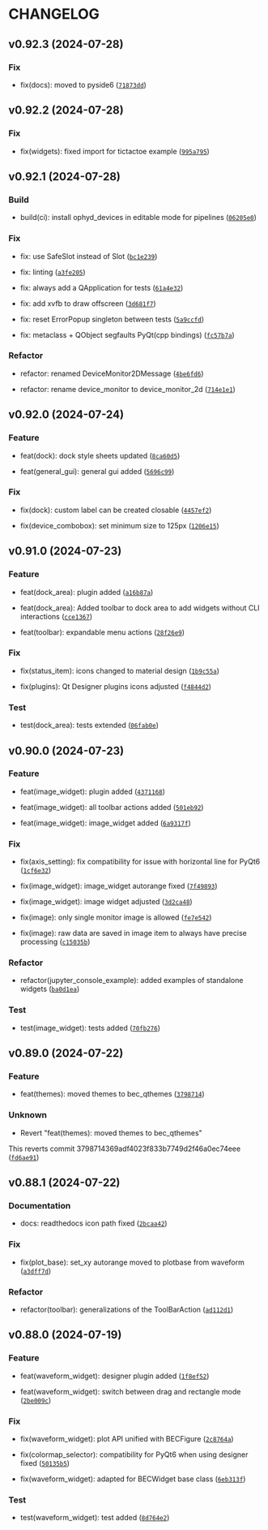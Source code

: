 # CHANGELOG

## v0.92.3 (2024-07-28)

### Fix

* fix(docs): moved to pyside6 ([`71873dd`](https://gitlab.psi.ch/bec/bec_widgets/-/commit/71873ddf359516ded8f74f4d2f73df4156aa1368))

## v0.92.2 (2024-07-28)

### Fix

* fix(widgets): fixed import for tictactoe example ([`995a795`](https://gitlab.psi.ch/bec/bec_widgets/-/commit/995a795060bebe25c17108d80ae0fa30463f03b1))

## v0.92.1 (2024-07-28)

### Build

* build(ci): install ophyd_devices in editable mode for pipelines ([`06205e0`](https://gitlab.psi.ch/bec/bec_widgets/-/commit/06205e07903d93accf40abab153f440059f236ed))

### Fix

* fix: use SafeSlot instead of Slot ([`bc1e239`](https://gitlab.psi.ch/bec/bec_widgets/-/commit/bc1e23944cc0e5a861e3d0b4dc5b4ac6292d5269))

* fix: linting ([`a3fe205`](https://gitlab.psi.ch/bec/bec_widgets/-/commit/a3fe20500ae2ac03dcde07432f7e21ce5262ce46))

* fix: always add a QApplication for tests ([`61a4e32`](https://gitlab.psi.ch/bec/bec_widgets/-/commit/61a4e32deb337ed27f2f43358b88b7266413b58e))

* fix: add xvfb to draw offscreen ([`3d681f7`](https://gitlab.psi.ch/bec/bec_widgets/-/commit/3d681f77e144e74138fc5fa65630004d7c166878))

* fix: reset ErrorPopup singleton between tests ([`5a9ccfd`](https://gitlab.psi.ch/bec/bec_widgets/-/commit/5a9ccfd1f6d2aacd5d86c1a34f74163b272d1ae4))

* fix: metaclass + QObject segfaults PyQt(cpp bindings) ([`fc57b7a`](https://gitlab.psi.ch/bec/bec_widgets/-/commit/fc57b7a1262031a2df9e6a99493db87e766b779a))

### Refactor

* refactor: renamed DeviceMonitor2DMessage ([`4be6fd6`](https://gitlab.psi.ch/bec/bec_widgets/-/commit/4be6fd6b83ea1048f16310f7d2bbe777b13b245e))

* refactor: rename device_monitor to device_monitor_2d ([`714e1e1`](https://gitlab.psi.ch/bec/bec_widgets/-/commit/714e1e139e0033d2725fefb636c419ca137a68c6))

## v0.92.0 (2024-07-24)

### Feature

* feat(dock): dock style sheets updated ([`8ca60d5`](https://gitlab.psi.ch/bec/bec_widgets/-/commit/8ca60d54b3cfa621172ce097fc1ba514c47ebac7))

* feat(general_gui): general gui added ([`5696c99`](https://gitlab.psi.ch/bec/bec_widgets/-/commit/5696c993dc1c0da40ff3e99f754c246cc017ea32))

### Fix

* fix(dock): custom label can be created closable ([`4457ef2`](https://gitlab.psi.ch/bec/bec_widgets/-/commit/4457ef2147e21b856c9dcaf63c81ba98002dcaf1))

* fix(device_combobox): set minimum size to 125px ([`1206e15`](https://gitlab.psi.ch/bec/bec_widgets/-/commit/1206e153094cd8505badf69a1461572a76b4c5ad))

## v0.91.0 (2024-07-23)

### Feature

* feat(dock_area): plugin added ([`a16b87a`](https://gitlab.psi.ch/bec/bec_widgets/-/commit/a16b87ac28d164230dd2e8020f50ff3a63cd407e))

* feat(dock_area): Added toolbar to dock area to add widgets without CLI interactions ([`cce1367`](https://gitlab.psi.ch/bec/bec_widgets/-/commit/cce1367a72fca7206d351894bd1831b7bbfa7ec6))

* feat(toolbar): expandable menu actions ([`28f26e9`](https://gitlab.psi.ch/bec/bec_widgets/-/commit/28f26e92a46063db1a194be552156a5d3b2c43e7))

### Fix

* fix(status_item): icons changed to material design ([`1b9c55a`](https://gitlab.psi.ch/bec/bec_widgets/-/commit/1b9c55a46a0dfd8678c8e95ff64dd6e8cfb9233e))

* fix(plugins): Qt Designer plugins icons adjusted ([`f4844d2`](https://gitlab.psi.ch/bec/bec_widgets/-/commit/f4844d2e067ce75dc64b89b230d7932b308ddfc2))

### Test

* test(dock_area): tests extended ([`06fab0e`](https://gitlab.psi.ch/bec/bec_widgets/-/commit/06fab0eab926cef5677d4988fd1fce09da342dd8))

## v0.90.0 (2024-07-23)

### Feature

* feat(image_widget): plugin added ([`4371168`](https://gitlab.psi.ch/bec/bec_widgets/-/commit/43711680ba253f81fb0ffe764bcaae701b02bb49))

* feat(image_widget): all toolbar actions added ([`501eb92`](https://gitlab.psi.ch/bec/bec_widgets/-/commit/501eb923f12fa6aaa93f5428ca78e57694edfbc0))

* feat(image_widget): image_widget added ([`6a9317f`](https://gitlab.psi.ch/bec/bec_widgets/-/commit/6a9317facda896ee784c7fc1db0cd3d68cdfcf73))

### Fix

* fix(axis_setting): fix compatibility for issue with horizontal line for PyQt6 ([`1cf6e32`](https://gitlab.psi.ch/bec/bec_widgets/-/commit/1cf6e32303f82bc7c3f3391d0e96a88bc31f29fc))

* fix(image_widget): image_widget autorange fixed ([`7f49893`](https://gitlab.psi.ch/bec/bec_widgets/-/commit/7f49893d2ce3b9d02efa764f7f10442ed6ab8f3c))

* fix(image_widget): image widget adjusted ([`3d2ca48`](https://gitlab.psi.ch/bec/bec_widgets/-/commit/3d2ca4855c36fe0af59a4b540caa3c8023a81773))

* fix(image): only single monitor image is allowed ([`fe7e542`](https://gitlab.psi.ch/bec/bec_widgets/-/commit/fe7e542b19dc5b401523501acb74ac03edf62ad4))

* fix(image): raw data are saved in image item to always have precise processing ([`c15035b`](https://gitlab.psi.ch/bec/bec_widgets/-/commit/c15035b6b769a96780a16da9e7f75af3b823654c))

### Refactor

* refactor(jupyter_console_example): added examples of standalone widgets ([`ba0d1ea`](https://gitlab.psi.ch/bec/bec_widgets/-/commit/ba0d1ea9031b4ae2e2e73bf269fbfad973b924a5))

### Test

* test(image_widget): tests added ([`70fb276`](https://gitlab.psi.ch/bec/bec_widgets/-/commit/70fb276fdf31dffc105435d3dfe7c5caea0b10ce))

## v0.89.0 (2024-07-22)

### Feature

* feat(themes): moved themes to bec_qthemes ([`3798714`](https://gitlab.psi.ch/bec/bec_widgets/-/commit/3798714369adf4023f833b7749d2f46a0ec74eee))

### Unknown

* Revert &#34;feat(themes): moved themes to bec_qthemes&#34;

This reverts commit 3798714369adf4023f833b7749d2f46a0ec74eee ([`fd6ae91`](https://gitlab.psi.ch/bec/bec_widgets/-/commit/fd6ae91993a23a7b8dbb2cf3c4b7c3eda6d2b0f6))

## v0.88.1 (2024-07-22)

### Documentation

* docs: readthedocs icon path fixed ([`2bcaa42`](https://gitlab.psi.ch/bec/bec_widgets/-/commit/2bcaa4256d6daaefacb3ead8c72458d7b1498e29))

### Fix

* fix(plot_base): set_xy autorange moved to plotbase from waveform ([`a3dff7d`](https://gitlab.psi.ch/bec/bec_widgets/-/commit/a3dff7decc16115c12dc6b4ef1572552368da309))

### Refactor

* refactor(toolbar): generalizations of the ToolBarAction ([`ad112d1`](https://gitlab.psi.ch/bec/bec_widgets/-/commit/ad112d1f08157f6987edd48a0bacf9f669ef1997))

## v0.88.0 (2024-07-19)

### Feature

* feat(waveform_widget): designer plugin added ([`1f8ef52`](https://gitlab.psi.ch/bec/bec_widgets/-/commit/1f8ef52b606283038052640849094f515a463403))

* feat(waveform_widget): switch between drag and rectangle mode ([`2be009c`](https://gitlab.psi.ch/bec/bec_widgets/-/commit/2be009c6477ba26c5cfb4d827534c5d5eb428999))

### Fix

* fix(waveform_widget): plot API unified with BECFigure ([`2c8764a`](https://gitlab.psi.ch/bec/bec_widgets/-/commit/2c8764a27de89b39b717032b58465e120ec57fbc))

* fix(colormap_selector): compatibility for PyQt6 when using designer fixed ([`50135b5`](https://gitlab.psi.ch/bec/bec_widgets/-/commit/50135b5fe90a88618291e9357f180cb19251dace))

* fix(waveform_widget): adapted for BECWidget base class ([`6eb313f`](https://gitlab.psi.ch/bec/bec_widgets/-/commit/6eb313fa76e559d62ecd8fa8849142b83817e47c))

### Test

* test(waveform_widget): test added ([`8d764e2`](https://gitlab.psi.ch/bec/bec_widgets/-/commit/8d764e2d46a1e017dadc3c4630648c1ca708afc2))
